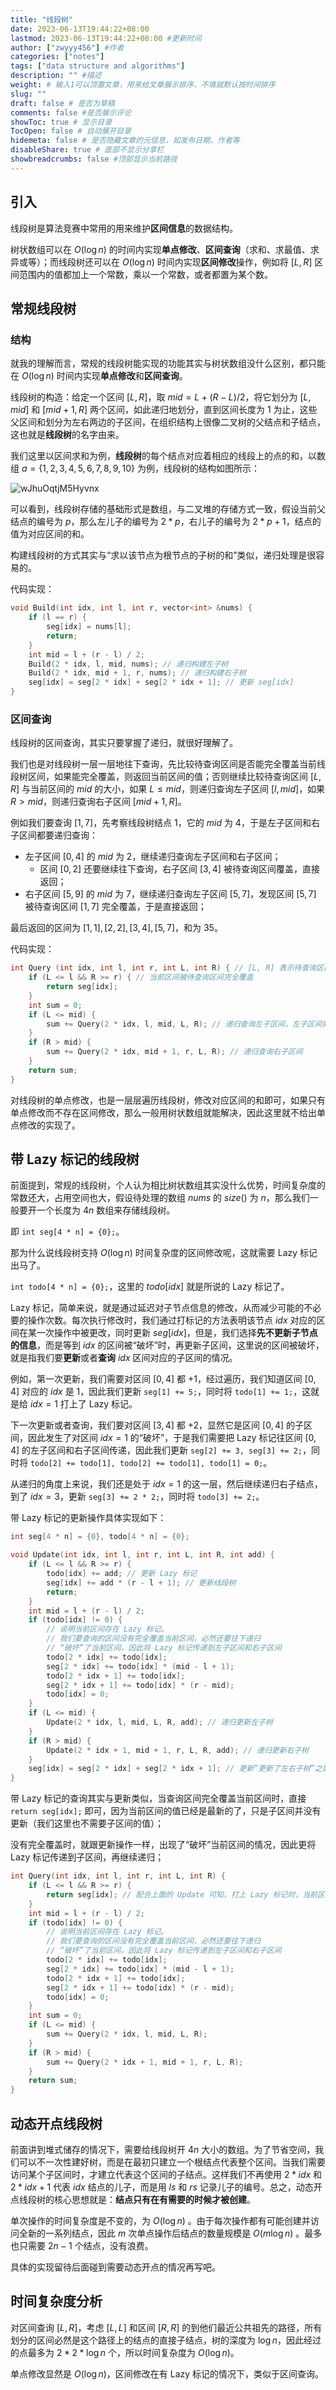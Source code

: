 ```yaml
---
title: "线段树"
date: 2023-06-13T19:44:22+08:00
lastmod: 2023-06-13T19:44:22+08:00 #更新时间
author: ["zwyyy456"] #作者
categories: ["notes"]
tags: ["data structure and algorithms"]
description: "" #描述
weight: # 输入1可以顶置文章，用来给文章展示排序，不填就默认按时间排序
slug: ""
draft: false # 是否为草稿
comments: false #是否展示评论
showToc: true # 显示目录
TocOpen: false # 自动展开目录
hidemeta: false # 是否隐藏文章的元信息，如发布日期、作者等
disableShare: true # 底部不显示分享栏
showbreadcrumbs: false #顶部显示当前路径
---
```

## 引入

线段树是算法竞赛中常用的用来维护**区间信息**的数据结构。

树状数组可以在 $O(\log n)$ 的时间内实现**单点修改**、**区间查询**（求和、求最值、求异或等）；而线段树还可以在 $O(\log n)$ 时间内实现**区间修改**操作，例如将 $[L, R]$ 区间范围内的值都加上一个常数，乘以一个常数，或者都置为某个数。

## 常规线段树

### 结构

就我的理解而言，常规的线段树能实现的功能其实与树状数组没什么区别，都只能在 $O(\log n)$ 时间内实现**单点修改**和**区间查询**。

线段树的构造：给定一个区间 $[L, R]$，取 $mid = L + (R - L) / 2$，将它划分为 $[L, mid]$ 和 $[mid + 1, R]$ 两个区间，如此递归地划分，直到区间长度为 $1$ 为止，这些父区间和划分为左右两边的子区间，在组织结构上很像二叉树的父结点和子结点，这也就是**线段树**的名字由来。

我们这里以区间求和为例，**线段树**的每个结点对应着相应的线段上的点的和，以数组 $a = \{1,2,3,4,5,6,7,8,9,10\}$ 为例，线段树的结构如图所示：

![wJhuOqtjM5Hyvnx](https://pic-upyun.zwyyy456.tech/smms/2023-12-26-070007.jpg)

可以看到，线段树存储的基础形式是数组，与二叉堆的存储方式一致，假设当前父结点的编号为 $p$，那么左儿子的编号为 $2 * p$，右儿子的编号为 $2 * p + 1$，结点的值为对应区间的和。

构建线段树的方式其实与“求以该节点为根节点的子树的和”类似，递归处理是很容易的。

代码实现：

```cpp
void Build(int idx, int l, int r, vector<int> &nums) {
    if (l == r) {
        seg[idx] = nums[l];
        return;
    }
    int mid = l + (r - l) / 2;
    Build(2 * idx, l, mid, nums); // 递归构建左子树
    Build(2 * idx, mid + 1, r, nums); // 递归构建右子树
    seg[idx] = seg[2 * idx] + seg[2 * idx + 1]; // 更新 seg[idx]
}
```


### 区间查询

线段树的区间查询，其实只要掌握了递归，就很好理解了。

我们也是对线段树一层一层地往下查询，先比较待查询区间是否能完全覆盖当前线段树区间，如果能完全覆盖，则返回当前区间的值；否则继续比较待查询区间 $[L, R]$ 与当前区间的 $mid$ 的大小，如果 $L \leq mid$，则递归查询左子区间 $[l, mid]$，如果 $R > mid$，则递归查询右子区间 $[mid + 1, R]$。

例如我们要查询 $[1, 7]$，先考察线段树结点 $1$，它的 $mid$ 为 $4$，于是左子区间和右子区间都要递归查询：

- 左子区间 $[0, 4]$ 的 $mid$ 为 $2$，继续递归查询左子区间和右子区间；
    - 区间 $[0,2]$ 还要继续往下查询，右子区间 $[3,4]$ 被待查询区间覆盖，直接返回；
- 右子区间 $[5, 9]$ 的 $mid$ 为 $7$，继续递归查询左子区间 $[5, 7]$，发现区间 $[5, 7]$ 被待查询区间 $[1, 7]$ 完全覆盖，于是直接返回；

最后返回的区间为 $[1,1], [2,2],[3,4],[5,7]$，和为 $35$。

代码实现：
```cpp
int Query (int idx, int l, int r, int L, int R) { // [L, R] 表示待查询区间
    if (L <= l && R >= r) { // 当前区间被待查询区间完全覆盖
        return seg[idx];
    }
    int sum = 0;
    if (L <= mid) {
        sum += Query(2 * idx, l, mid, L, R); // 递归查询左子区间，左子区间索引为 2 * idx
    }
    if (R > mid) {
        sum += Query(2 * idx, mid + 1, r, L, R); // 递归查询右子区间
    }
    return sum;
}
```

对线段树的单点修改，也是一层层遍历线段树，修改对应区间的和即可，如果只有单点修改而不存在区间修改，那么一般用树状数组就能解决，因此这里就不给出单点修改的实现了。

## 带 Lazy 标记的线段树

前面提到，常规的线段树，个人认为相比树状数组其实没什么优势，时间复杂度的常数还大，占用空间也大，假设待处理的数组 $nums$ 的 $size()$ 为 $n$，那么我们一般要开一个长度为 $4n$ 数组来存储线段树。

即 `int seg[4 * n] = {0};`。

那为什么说线段树支持 $O(\log n)$ 时间复杂度的区间修改呢，这就需要 Lazy 标记出马了。

`int todo[4 * n] = {0};`，这里的 $todo[idx]$ 就是所说的 Lazy 标记了。

Lazy 标记，简单来说，就是通过延迟对子节点信息的修改，从而减少可能的不必要的操作次数。每次执行修改时，我们通过打标记的方法表明该节点 $idx$ 对应的区间在某一次操作中被更改，同时更新 $seg[idx]$，但是，我们选择**先不更新子节点的信息**，而是等到 $idx$ 的区间被“破坏”时，再更新子区间，这里说的区间被破坏，就是指我们要**更新**或者**查询** $idx$ 区间对应的子区间的情况。

例如，第一次更新，我们需要对区间 $[0, 4]$ 都 $+1$，经过遍历，我们知道区间 $[0, 4]$ 对应的 $idx$ 是 $1$，因此我们更新 `seg[1] += 5;`，同时将 `todo[1] += 1;`，这就是给 $idx = 1$ 打上了 Lazy 标记。

下一次更新或者查询，我们要对区间 $[3, 4]$ 都 $+2$，显然它是区间 $[0, 4]$ 的子区间，因此发生了对区间 $idx = 1$ 的“破坏”，于是我们需要把 Lazy 标记往区间 $[0, 4]$ 的左子区间和右子区间传递，因此我们更新 `seg[2] += 3, seg[3] += 2;`，同时将 `todo[2] += todo[1], todo[2] += todo[1], todo[1] = 0;`。

从递归的角度上来说，我们还是处于 $idx = 1$ 的这一层，然后继续递归右子结点，到了 $idx = 3$，更新 `seg[3] += 2 * 2;`，同时将 `todo[3] += 2;`。

带 Lazy 标记的更新操作具体实现如下：

```cpp
int seg[4 * n] = {0}, todo[4 * n] = {0};

void Update(int idx, int l, int r, int L, int R, int add) {
    if (L <= l && R >= r) {
        todo[idx] += add; // 更新 Lazy 标记
        seg[idx] += add * (r - l + 1); // 更新线段树
        return;
    }
    int mid = l + (r - l) / 2;
    if (todo[idx] != 0) { 
        // 说明当前区间存在 Lazy 标记。
        // 我们要查询的区间没有完全覆盖当前区间，必然还要往下递归
        // “破坏”了当前区间，因此将 Lazy 标记传递到左子区间和右子区间
        todo[2 * idx] += todo[idx];
        seg[2 * idx] += todo[idx] * (mid - l + 1);
        todo[2 * idx + 1] += todo[idx];
        seg[2 * idx + 1] += todo[idx] * (r - mid);
        todo[idx] = 0;
    }
    if (L <= mid) {
        Update(2 * idx, l, mid, L, R, add); // 递归更新左子树
    }
    if (R > mid) {
        Update(2 * idx + 1, mid + 1, r, L, R, add); // 递归更新右子树
    }
    seg[idx] = seg[2 * idx] + seg[2 * idx + 1]; // 更新“更新了左右子树”之后的当前区间和
}
```

带 Lazy 标记的查询其实与更新类似，当查询区间完全覆盖当前区间时，直接 `return seg[idx];` 即可，因为当前区间的值已经是最新的了，只是子区间并没有更新（我们这里也不需要子区间的值）；

没有完全覆盖时，就跟更新操作一样，出现了“破坏”当前区间的情况，因此更将 Lazy 标记传递到子区间，再继续递归；

```cpp
int Query(int idx, int l, int r, int L, int R) {
    if (L <= l && R >= r) {
        return seg[idx]; // 配合上面的 Update 可知，打上 Lazy 标记时，当前区间的值已经更新，只是没有更新子区间
    }
    int mid = l + (r - l) / 2;
    if (todo[idx] != 0) {
        // 说明当前区间存在 Lazy 标记。
        // 我们要查询的区间没有完全覆盖当前区间，必然还要往下递归
        // “破坏”了当前区间，因此将 Lazy 标记传递到左子区间和右子区间
        todo[2 * idx] += todo[idx];
        seg[2 * idx] += todo[idx] * (mid - l + 1);
        todo[2 * idx + 1] += todo[idx];
        seg[2 * idx + 1] += todo[idx] * (r - mid);
        todo[idx] = 0;
    }
    int sum = 0;
    if (L <= mid) {
        sum += Query(2 * idx, l, mid, L, R);
    }
    if (R > mid) {
        sum += Query(2 * idx + 1, mid + 1, r, L, R);
    }
    return sum;
}
```

## 动态开点线段树

前面讲到堆式储存的情况下，需要给线段树开 $4n$ 大小的数组。为了节省空间，我们可以不一次性建好树，而是在最初只建立一个根结点代表整个区间。当我们需要访问某个子区间时，才建立代表这个区间的子结点。这样我们不再使用 $2 * idx$ 和 $2 * idx + 1$ 代表 $idx$ 结点的儿子，而是用 $ls$ 和 $rs$ 记录儿子的编号。总之，动态开点线段树的核心思想就是：**结点只有在有需要的时候才被创建**。

单次操作的时间复杂度是不变的，为 $O(\log n)$ 。由于每次操作都有可能创建并访问全新的一系列结点，因此 $m$ 次单点操作后结点的数量规模是 $O(m\log n)$ 。最多也只需要 $2n-1$ 个结点，没有浪费。

具体的实现留待后面碰到需要动态开点的情况再写吧。

## 时间复杂度分析

对区间查询 $[L, R]$，考虑 $[L, L]$ 和区间 $[R, R]$ 的到他们最近公共祖先的路径，所有划分的区间必然是这个路径上的结点的直接子结点，树的深度为 $\log n$，因此经过的点最多为 $2 * 2 * \log n$ 个，所以时间复杂度为 $O(\log n)$。

单点修改显然是 $O(\log n)$，区间修改在有 Lazy 标记的情况下，类似于区间查询。

